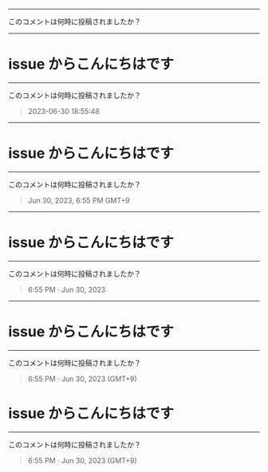 

---

このコメントは何時に投稿されましたか？

---


# issue からこんにちはです


---

このコメントは何時に投稿されましたか？

> 2023-06-30 18:55:48

---


# issue からこんにちはです


---

このコメントは何時に投稿されましたか？

> Jun 30, 2023, 6:55 PM GMT+9

---


# issue からこんにちはです


---

このコメントは何時に投稿されましたか？

> 6:55 PM · Jun 30, 2023

---


# issue からこんにちはです


---

このコメントは何時に投稿されましたか？

> 6:55 PM · Jun 30, 2023 (GMT+9)

# issue からこんにちはです

---

このコメントは何時に投稿されましたか？

> 6:55 PM · Jun 30, 2023 (GMT+9)
